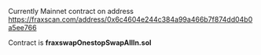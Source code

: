 Currently Mainnet contract on address https://fraxscan.com/address/0x6c4604e244c384a99a466b7f874dd04b0a5ee766

Contract is **fraxswapOnestopSwapAllIn.sol**
